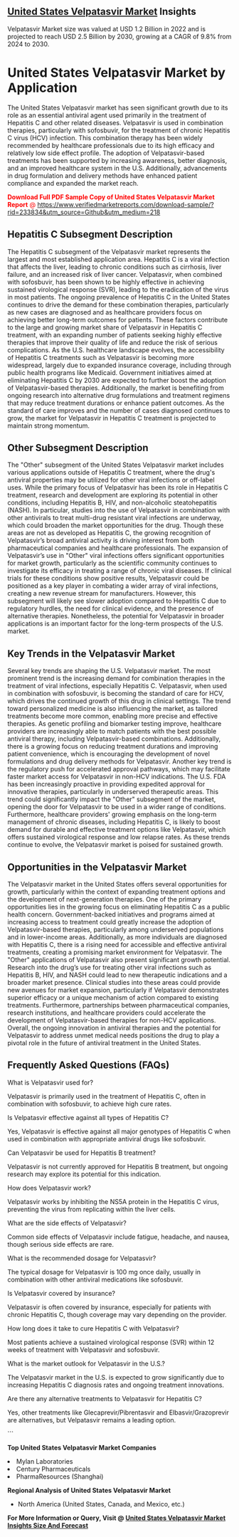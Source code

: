 <h2><a href="https://www.verifiedmarketreports.com/download-sample/?rid=233834&amp;utm_source=Github&amp;utm_medium=218" target="_blank">United States Velpatasvir Market</a> Insights</h2><p>Velpatasvir Market size was valued at USD 1.2 Billion in 2022 and is projected to reach USD 2.5 Billion by 2030, growing at a CAGR of 9.8% from 2024 to 2030.</p><p> <h1>United States Velpatasvir Market by Application</h1> <p>The United States Velpatasvir market has seen significant growth due to its role as an essential antiviral agent used primarily in the treatment of Hepatitis C and other related diseases. Velpatasvir is used in combination therapies, particularly with sofosbuvir, for the treatment of chronic Hepatitis C virus (HCV) infection. This combination therapy has been widely recommended by healthcare professionals due to its high efficacy and relatively low side effect profile. The adoption of Velpatasvir-based treatments has been supported by increasing awareness, better diagnosis, and an improved healthcare system in the U.S. Additionally, advancements in drug formulation and delivery methods have enhanced patient compliance and expanded the market reach. <p><span class=""><span style="color: #ff0000;"><strong>Download Full PDF Sample Copy of United States Velpatasvir Market Report</strong> @ </span><a href="https://www.verifiedmarketreports.com/download-sample/?rid=233834&amp;utm_source=Github&amp;utm_medium=218" target="_blank">https://www.verifiedmarketreports.com/download-sample/?rid=233834&amp;utm_source=Github&amp;utm_medium=218</a></span></p></p> <h2>Hepatitis C Subsegment Description</h2> <p>The Hepatitis C subsegment of the Velpatasvir market represents the largest and most established application area. Hepatitis C is a viral infection that affects the liver, leading to chronic conditions such as cirrhosis, liver failure, and an increased risk of liver cancer. Velpatasvir, when combined with sofosbuvir, has been shown to be highly effective in achieving sustained virological response (SVR), leading to the eradication of the virus in most patients. The ongoing prevalence of Hepatitis C in the United States continues to drive the demand for these combination therapies, particularly as new cases are diagnosed and as healthcare providers focus on achieving better long-term outcomes for patients. These factors contribute to the large and growing market share of Velpatasvir in Hepatitis C treatment, with an expanding number of patients seeking highly effective therapies that improve their quality of life and reduce the risk of serious complications. As the U.S. healthcare landscape evolves, the accessibility of Hepatitis C treatments such as Velpatasvir is becoming more widespread, largely due to expanded insurance coverage, including through public health programs like Medicaid. Government initiatives aimed at eliminating Hepatitis C by 2030 are expected to further boost the adoption of Velpatasvir-based therapies. Additionally, the market is benefiting from ongoing research into alternative drug formulations and treatment regimens that may reduce treatment durations or enhance patient outcomes. As the standard of care improves and the number of cases diagnosed continues to grow, the market for Velpatasvir in Hepatitis C treatment is projected to maintain strong momentum. <h2>Other Subsegment Description</h2> <p>The "Other" subsegment of the United States Velpatasvir market includes various applications outside of Hepatitis C treatment, where the drug's antiviral properties may be utilized for other viral infections or off-label uses. While the primary focus of Velpatasvir has been its role in Hepatitis C treatment, research and development are exploring its potential in other conditions, including Hepatitis B, HIV, and non-alcoholic steatohepatitis (NASH). In particular, studies into the use of Velpatasvir in combination with other antivirals to treat multi-drug resistant viral infections are underway, which could broaden the market opportunities for the drug. Though these areas are not as developed as Hepatitis C, the growing recognition of Velpatasvir’s broad antiviral activity is driving interest from both pharmaceutical companies and healthcare professionals. The expansion of Velpatasvir’s use in "Other" viral infections offers significant opportunities for market growth, particularly as the scientific community continues to investigate its efficacy in treating a range of chronic viral diseases. If clinical trials for these conditions show positive results, Velpatasvir could be positioned as a key player in combating a wider array of viral infections, creating a new revenue stream for manufacturers. However, this subsegment will likely see slower adoption compared to Hepatitis C due to regulatory hurdles, the need for clinical evidence, and the presence of alternative therapies. Nonetheless, the potential for Velpatasvir in broader applications is an important factor for the long-term prospects of the U.S. market. <h2>Key Trends in the Velpatasvir Market</h2> <p>Several key trends are shaping the U.S. Velpatasvir market. The most prominent trend is the increasing demand for combination therapies in the treatment of viral infections, especially Hepatitis C. Velpatasvir, when used in combination with sofosbuvir, is becoming the standard of care for HCV, which drives the continued growth of this drug in clinical settings. The trend toward personalized medicine is also influencing the market, as tailored treatments become more common, enabling more precise and effective therapies. As genetic profiling and biomarker testing improve, healthcare providers are increasingly able to match patients with the best possible antiviral therapy, including Velpatasvir-based combinations. Additionally, there is a growing focus on reducing treatment durations and improving patient convenience, which is encouraging the development of novel formulations and drug delivery methods for Velpatasvir. Another key trend is the regulatory push for accelerated approval pathways, which may facilitate faster market access for Velpatasvir in non-HCV indications. The U.S. FDA has been increasingly proactive in providing expedited approval for innovative therapies, particularly in underserved therapeutic areas. This trend could significantly impact the "Other" subsegment of the market, opening the door for Velpatasvir to be used in a wider range of conditions. Furthermore, healthcare providers' growing emphasis on the long-term management of chronic diseases, including Hepatitis C, is likely to boost demand for durable and effective treatment options like Velpatasvir, which offers sustained virological response and low relapse rates. As these trends continue to evolve, the Velpatasvir market is poised for sustained growth. <h2>Opportunities in the Velpatasvir Market</h2> <p>The Velpatasvir market in the United States offers several opportunities for growth, particularly within the context of expanding treatment options and the development of next-generation therapies. One of the primary opportunities lies in the growing focus on eliminating Hepatitis C as a public health concern. Government-backed initiatives and programs aimed at increasing access to treatment could greatly increase the adoption of Velpatasvir-based therapies, particularly among underserved populations and in lower-income areas. Additionally, as more individuals are diagnosed with Hepatitis C, there is a rising need for accessible and effective antiviral treatments, creating a promising market environment for Velpatasvir. The "Other" applications of Velpatasvir also present significant growth potential. Research into the drug’s use for treating other viral infections such as Hepatitis B, HIV, and NASH could lead to new therapeutic indications and a broader market presence. Clinical studies into these areas could provide new avenues for market expansion, particularly if Velpatasvir demonstrates superior efficacy or a unique mechanism of action compared to existing treatments. Furthermore, partnerships between pharmaceutical companies, research institutions, and healthcare providers could accelerate the development of Velpatasvir-based therapies for non-HCV applications. Overall, the ongoing innovation in antiviral therapies and the potential for Velpatasvir to address unmet medical needs positions the drug to play a pivotal role in the future of antiviral treatment in the United States. <h2>Frequently Asked Questions (FAQs)</h2> <p>What is Velpatasvir used for?</p> <p>Velpatasvir is primarily used in the treatment of Hepatitis C, often in combination with sofosbuvir, to achieve high cure rates.</p> <p>Is Velpatasvir effective against all types of Hepatitis C?</p> <p>Yes, Velpatasvir is effective against all major genotypes of Hepatitis C when used in combination with appropriate antiviral drugs like sofosbuvir.</p> <p>Can Velpatasvir be used for Hepatitis B treatment?</p> <p>Velpatasvir is not currently approved for Hepatitis B treatment, but ongoing research may explore its potential for this indication.</p> <p>How does Velpatasvir work?</p> <p>Velpatasvir works by inhibiting the NS5A protein in the Hepatitis C virus, preventing the virus from replicating within the liver cells.</p> <p>What are the side effects of Velpatasvir?</p> <p>Common side effects of Velpatasvir include fatigue, headache, and nausea, though serious side effects are rare.</p> <p>What is the recommended dosage for Velpatasvir?</p> <p>The typical dosage for Velpatasvir is 100 mg once daily, usually in combination with other antiviral medications like sofosbuvir.</p> <p>Is Velpatasvir covered by insurance?</p> <p>Velpatasvir is often covered by insurance, especially for patients with chronic Hepatitis C, though coverage may vary depending on the provider.</p> <p>How long does it take to cure Hepatitis C with Velpatasvir?</p> <p>Most patients achieve a sustained virological response (SVR) within 12 weeks of treatment with Velpatasvir and sofosbuvir.</p> <p>What is the market outlook for Velpatasvir in the U.S.?</p> <p>The Velpatasvir market in the U.S. is expected to grow significantly due to increasing Hepatitis C diagnosis rates and ongoing treatment innovations.</p> <p>Are there any alternative treatments to Velpatasvir for Hepatitis C?</p> <p>Yes, other treatments like Glecaprevir/Pibrentasvir and Elbasvir/Grazoprevir are alternatives, but Velpatasvir remains a leading option.</p> ```</p><p><strong>Top United States Velpatasvir Market Companies</strong></p><div data-test-id=""><p><li>Mylan Laboratories</li><li> Century Pharmaceuticals</li><li> PharmaResources (Shanghai)</li></p><div><strong>Regional Analysis of&nbsp;United States Velpatasvir Market</strong></div><ul><li dir="ltr"><p dir="ltr">North America&nbsp;(United States, Canada, and Mexico, etc.)</p></li></ul><p><strong>For More Information or Query, Visit @&nbsp;</strong><strong><a href="https://www.verifiedmarketreports.com/product/velpatasvir-market/?utm_source=Github&amp;utm_medium=218" target="_blank">United States Velpatasvir Market Insights Size And Forecast</a></strong></p></div>
